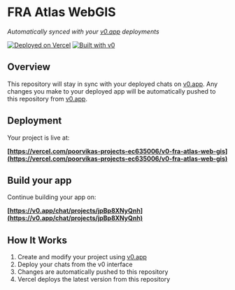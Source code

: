 # FRA Atlas WebGIS

*Automatically synced with your [v0.app](https://v0.app) deployments*

[![Deployed on Vercel](https://img.shields.io/badge/Deployed%20on-Vercel-black?style=for-the-badge&logo=vercel)](https://vercel.com/poorvikas-projects-ec635006/v0-fra-atlas-web-gis)
[![Built with v0](https://img.shields.io/badge/Built%20with-v0.app-black?style=for-the-badge)](https://v0.app/chat/projects/jpBp8XNyQnh)

## Overview

This repository will stay in sync with your deployed chats on [v0.app](https://v0.app).
Any changes you make to your deployed app will be automatically pushed to this repository from [v0.app](https://v0.app).

## Deployment

Your project is live at:

**[https://vercel.com/poorvikas-projects-ec635006/v0-fra-atlas-web-gis](https://vercel.com/poorvikas-projects-ec635006/v0-fra-atlas-web-gis)**

## Build your app

Continue building your app on:

**[https://v0.app/chat/projects/jpBp8XNyQnh](https://v0.app/chat/projects/jpBp8XNyQnh)**

## How It Works

1. Create and modify your project using [v0.app](https://v0.app)
2. Deploy your chats from the v0 interface
3. Changes are automatically pushed to this repository
4. Vercel deploys the latest version from this repository